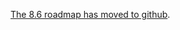 [The 8.6 roadmap has moved to github](https://github.com/coq/roadmaps/blob/master/text/roadmap-8.6.md).

